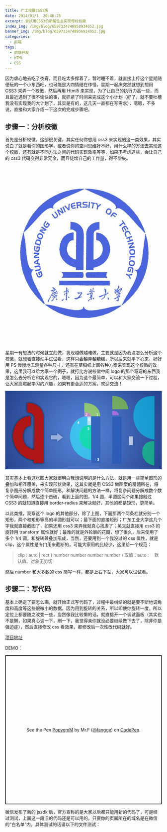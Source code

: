 ```yaml
---
title: 广工校徽CSS3版
date: 2014/01/1  20:46:25
excerpt: 尝试用CSS3的新属性去实现母校校徽
index_img: /img/blog/6597334748958934052.jpg
banner_img: /img/blog/6597334748958934052.jpg
categories:
  - 前端
tags:
  - 前端开发
  - HTML
  - CSS
---
```


因为虐心地去吃了夜宵，而且吃太多撑着了，暂时睡不着，就直接上传这个星期随便玩的一个小东西吧，也可能是大四情结在作怪，星期一起床突然就想到想用 CSS3 来弄一个校徽，然后再用 Html5 来实现，为了让自己的执行力高一些，而且最近遇到了很不愉快的事，就抓紧了时间来完成这个小计划（好了，就不要吐槽我没有实现我的大计划了，其实是有的，这几天一直都在写需求），嗯嗯，不多说，直接和大家介绍一下这次的完成步骤吧。

## 步骤一：分析校徽

首先是分析校徽，这部很关键，其实任何你想用 css3 来实现的这一类效果，其实说白了就是看你的图形学，或者说你的空间思维好不好，用什么样的方法去实现这个校徽，还有就是不同方法之间的代码实现效率等等，如果不考虑这些，会让自己的 css3 代码变得非常冗余，而且徒增自己的工作量，得不偿失。
![](/img/blog/6597201708052102870.jpg)

星期一有想法的时候就立刻做，发现越做越难做，主要就是因为我没怎么分析这个校徽，就想着直接动手试试看，这样只会越弄越糟糕，所以后来就平下心来，好好用 PS 慢慢地去测量各种尺寸，还有在草稿纸上画各种方案来实现这个校徽的效果，这里我可以给大家一个例子，就打比方说校徽中间 logo 的那个弯弯的东西我是怎么去分析它和实现它的，嗯嗯，因为这个最简单，可以和大家交流一下过程，让大家高燃起学习的兴趣，如果有更合适的方案，欢迎交流！

![](/img/blog/2536652490134271702.jpg)

其实基本上看这张图大家就很明白我想说明的是什么方法，就是用一些简单图形的叠加和相互覆盖，来实现形状效果，这其实就是用 CSS3 做图案的精髓所在，将复杂图形分解成数个简单图形，和解决问题的方法一样，将复杂问题分解成数个数个简单问题，然后逐个击破，看到上面的图，1/4 圆，半圆这两个如果接触过 CSS3 的就知道直接用 border-radius 来解决就好，其他的都是矩形，更简单。

以此类推，观察这个 logo 的其他部分，除了上图，下面那两个两条杠就分别一个矩形，两个和矩形等高的半圆形就可以；最下面的直接矩形；广东工业大学这几个字我就直接截图了，如果还用 css3 来弄我就真心找虐了；英文就直接用 css3 的旋转用 transform 属性就好；最难的就是外轮廓的花瓣，想了很久，后来使用了多个 1/4 圆，和旋转兼叠加形成，当然，还要用到一个我没过的 css 属性，就是 clip，这个属性是专门用来截断的，可能大家用的比较少，这里给一个规范：

> clip : auto | rect ( number number number number ) 取值：auto :　 默认值。对象无剪切

然后 number 和大多数的 css 简写一样，都是上右下左，大家可以试试看。

## 步骤二：写代码

基本上确定了要怎么画，就开始正式写代码了，过程中最纠结的就是要不断地调角度和高度等这些很微小的数据，因为用到旋转的关系，所以即使你旋转一度，所以定位上都要随之改变一些，当然像我比较懒的话，就直接开一个调试面板（其实也不是懒，如果真心调一下，刷一下，我觉得亲你就没必要继续做下去了，除非你是强迫症），然后直接修改 css 看效果，都修改后一次性改代码就好。

[项目地址](https://github.com/fangge/css3logo)

DEMO：

<p class="codepen" data-height="479" data-theme-id="dark" data-default-tab="css,result" data-user="fangge" data-slug-hash="PopygmM" style="height: 479px; box-sizing: border-box; display: flex; align-items: center; justify-content: center; border: 2px solid; margin: 1em 0; padding: 1em;" data-pen-title="PopygmM">
  <span>See the Pen <a href="https://codepen.io/fangge/pen/PopygmM">
  PopygmM</a> by Mr.F (<a href="https://codepen.io/fangge">@fangge</a>)
  on <a href="https://codepen.io">CodePen</a>.</span>
</p>
<script async src="https://cpwebassets.codepen.io/assets/embed/ei.js"></script>

微信发布了新的 jssdk 后，官方宣称的是大家以后都只能用新的代码了，可是经过测试，上面这一段旧的代码还是可以用的，只要你的页面所在的域名是在微信的“白名单”内，具体测试的话请以下的文件测试：
